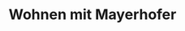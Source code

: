 ---
title: "Wohnen mit Mayerhofer"
url: /stuhlfelden/wohnen-mit-mayerhofer/
shop: Raumausstattung
---